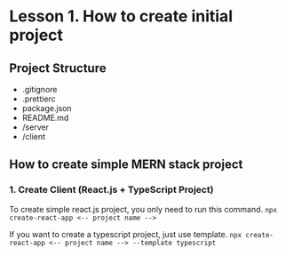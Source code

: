 # Lesson 1. How to create initial project

## Project Structure
- .gitignore
- .prettierc
- package.json
- README.md
- /server
- /client

## How to create simple MERN stack project

### 1. Create Client (React.js + TypeScript Project)
To create simple react.js project, you only need to run this command.
`npx create-react-app <-- project name -->`

If you want to create a typescript project, just use template.
`npx create-react-app <-- project name --> --template typescript`
